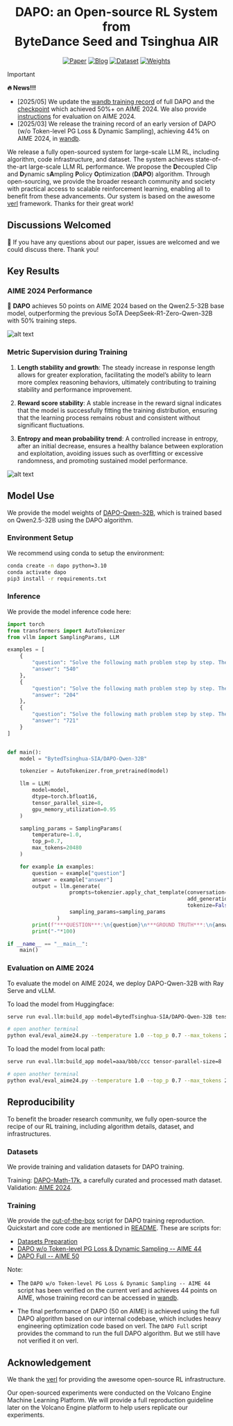 <div align='center'>
<h1>DAPO: an Open-source RL System from <br>ByteDance Seed and Tsinghua AIR</h1>

<!-- TODO:  Thread,Paper,Dataset,Weights-->
[![Paper](https://img.shields.io/badge/paper-5f16a8?style=for-the-badge&logo=arxiv&logoColor=white)](https://arxiv.org/pdf/2503.14476)
[![Blog](https://img.shields.io/badge/Blog-3858bf?style=for-the-badge&logo=homepage&logoColor=white)](https://DAPO-SIA.github.io/)
[![Dataset](https://img.shields.io/badge/Datasets-4d8cd8?style=for-the-badge&logo=huggingface&logoColor=white)](https://huggingface.co/datasets/BytedTsinghua-SIA/DAPO-Math-17k)
[![Weights](https://img.shields.io/badge/Model%20Weights-63cad3?style=for-the-badge&logo=huggingface&logoColor=white)](https://huggingface.co/BytedTsinghua-SIA/DAPO-Qwen-32B)
<!-- [![Thread](https://img.shields.io/badge/Thread-91ded6?style=for-the-badge&logo=x&logoColor=white)](https://github.com/BytedTsinghua-SIA/DAPO) -->
</div>

> [!IMPORTANT]
> **🔥 News!!!**
> - [2025/05] We update the [wandb training record](https://wandb.ai/verl-org/DAPO%20Reproduction%20on%20verl?nw=wmb4qxfht0n) of full DAPO and the [checkpoint](https://huggingface.co/BytedTsinghua-SIA/DAPO-Qwen-32B) which achieved 50%+ on AIME 2024. We also provide [instructions](#evaluation-on-aime-2024) for evaluation on AIME 2024.
> - [2025/03] We release the training record of an early version of DAPO (w/o Token-level PG Loss & Dynamic Sampling), achieving 44% on AIME 2024, in [wandb](https://wandb.ai/verl-org/DAPO%20Reproduction%20on%20verl?nw=u7n2j5sht28).

We release a fully open-sourced system for large-scale LLM RL, including algorithm, code infrastructure, and dataset. The system achieves state-of-the-art large-scale LLM RL performance. We propose the **D**ecoupled Clip and **D**ynamic s**A**mpling **P**olicy **O**ptimization (**DAPO**) algorithm.
Through open-sourcing, we provide the broader research community and society with practical access to scalable reinforcement learning, enabling all to benefit from these advancements. Our system is based on the awesome [verl](https://github.com/volcengine/verl) framework. Thanks for their great work!

## Discussions Welcomed

🤗 If you have any questions about our paper, issues are welcomed and we could discuss there. Thank you!

## Key Results

### AIME 2024 Performance

🚀 **DAPO** achieves 50 points on AIME 2024 based on the Qwen2.5-32B base model, outperforming the previous SoTA DeepSeek-R1-Zero-Qwen-32B with 50% training steps.

![alt text](img/score.png)

### Metric Supervision during Training

1. **Length stability and growth**: The steady increase in response length allows for greater exploration, facilitating the model’s ability to learn more complex reasoning behaviors, ultimately contributing to training stability and performance improvement.

2. **Reward score stability**: A stable increase in the reward signal indicates that the model is successfully fitting the training distribution, ensuring that the learning process remains robust and consistent without significant fluctuations.

3. **Entropy and mean probability trend**: A controlled increase in entropy, after an initial decrease, ensures a healthy balance between exploration and exploitation, avoiding issues such as overfitting or excessive randomness, and promoting sustained model performance.

![alt text](img/dynamic.png)

## Model Use

We provide the model weights of [DAPO-Qwen-32B](https://huggingface.co/BytedTsinghua-SIA/DAPO-Qwen-32B), which is trained based on Qwen2.5-32B using the DAPO algorithm.

### Environment Setup

We recommend using conda to setup the environment:

```bash
conda create -n dapo python=3.10
conda activate dapo
pip3 install -r requirements.txt
```

### Inference

We provide the model inference code here:

```python
import torch
from transformers import AutoTokenizer
from vllm import SamplingParams, LLM

examples = [
    {
        "question": "Solve the following math problem step by step. The last line of your response should be of the form Answer: $Answer (without quotes) where $Answer is the answer to the problem.\n\nFind the largest possible real part of \\[(75+117i)z+\\frac{96+144i}{z}\\]where $z$ is a complex number with $|z|=4$.\n\nRemember to put your answer on its own line after \"Answer:\".",
        "answer": "540"
    },
    {
        "question": "Solve the following math problem step by step. The last line of your response should be of the form Answer: $Answer (without quotes) where $Answer is the answer to the problem.\n\nEvery morning Aya goes for a $9$-kilometer-long walk and stops at a coffee shop afterwards. When she walks at a constant speed of $s$ kilometers per hour, the walk takes her 4 hours, including $t$ minutes spent in the coffee shop. When she walks $s+2$ kilometers per hour, the walk takes her 2 hours and 24 minutes, including $t$ minutes spent in the coffee shop. Suppose Aya walks at $s+\\frac{1}{2}$ kilometers per hour. Find the number of minutes the walk takes her, including the $t$ minutes spent in the coffee shop.\n\nRemember to put your answer on its own line after \"Answer:\".",
        "answer": "204"
    },
    {
        "question": "Solve the following math problem step by step. The last line of your response should be of the form Answer: $Answer (without quotes) where $Answer is the answer to the problem.\n\nLet $\\mathcal{B}$ be the set of rectangular boxes with surface area $54$ and volume $23$. Let $r$ be the radius of the smallest sphere that can contain each of the rectangular boxes that are elements of $\\mathcal{B}$. The value of $r^2$ can be written as $\\frac{p}{q}$, where $p$ and $q$ are relatively prime positive integers. Find $p+q$.\n\nRemember to put your answer on its own line after \"Answer:\".",
        "answer": "721"
    }
]


def main():
    model = "BytedTsinghua-SIA/DAPO-Qwen-32B"

    tokenzier = AutoTokenizer.from_pretrained(model)

    llm = LLM(
        model=model,
        dtype=torch.bfloat16,
        tensor_parallel_size=8,
        gpu_memory_utilization=0.95
    )

    sampling_params = SamplingParams(
        temperature=1.0,
        top_p=0.7,
        max_tokens=20480
    )

    for example in examples:
        question = example["question"]
        answer = example["answer"]
        output = llm.generate(
                    prompts=tokenzier.apply_chat_template(conversation=[{"content": question, "role": "user"}],
                                                          add_generation_prompt=True,
                                                          tokenize=False),
                    sampling_params=sampling_params
                )
        print(f"***QUESTION***:\n{question}\n***GROUND TRUTH***:\n{answer}\n***MODEL OUTPUT***:\n{output[0].outputs[0].text}\n")
        print("-"*100)

if __name__ == "__main__":
    main()
```

### Evaluation on AIME 2024

To evaluate the model on AIME 2024, we deploy DAPO-Qwen-32B with Ray Serve and vLLM.

To load the model from Huggingface:

```bash
serve run eval.llm:build_app model=BytedTsinghua-SIA/DAPO-Qwen-32B tensor-parallel-size=8

# open another terminal
python eval/eval_aime24.py --temperature 1.0 --top_p 0.7 --max_tokens 20480 --model BytedTsinghua-SIA/DAPO-Qwen-32B --test_file eval/aime-2024.parquet
```

To load the model from local path:

```bash
serve run eval.llm:build_app model=aaa/bbb/ccc tensor-parallel-size=8

# open another terminal
python eval/eval_aime24.py --temperature 1.0 --top_p 0.7 --max_tokens 20480 --model ccc --test_file eval/aime-2024.parquet
```

## Reproducibility

To benefit the broader research community, we fully open-source the recipe of our RL training, including algorithm details, dataset, and infrastructures.

### Datasets
We provide training and validation datasets for DAPO training.

Training: [DAPO-Math-17k](https://huggingface.co/datasets/BytedTsinghua-SIA/DAPO-Math-17k), a carefully curated and processed math dataset.
Validation: [AIME 2024](https://huggingface.co/datasets/BytedTsinghua-SIA/AIME-2024).

### Training

We provide the [out-of-the-box](https://github.com/volcengine/verl/blob/gm-tyx/puffin/main/recipe/dapo) script for DAPO training reproduction. Quickstart and core code are mentioned in [README](https://github.com/volcengine/verl/blob/gm-tyx/puffin/main/recipe/dapo/README.md). These are scripts for:

- [Datasets Preparation](https://github.com/volcengine/verl/blob/gm-tyx/puffin/main/recipe/dapo/prepare_dapo_data.sh)
- [DAPO w/o Token-level PG Loss & Dynamic Sampling -- AIME 44](https://github.com/volcengine/verl/blob/gm-tyx/puffin/main/recipe/dapo/run_dapo_early_qwen2.5_32b.sh)
- [DAPO Full -- AIME 50](https://github.com/volcengine/verl/blob/gm-tyx/puffin/main/recipe/dapo/run_dapo_qwen2.5_32b.sh)

Note:

- The `DAPO w/o Token-level PG Loss & Dynamic Sampling -- AIME 44` script has been verified on the current verl and achieves 44 points on AIME, whose training record can be accessed in [wandb](https://wandb.ai/verl-org/DAPO%20Reproduction%20on%20verl?nw=u7n2j5sht28).

- The final performance of DAPO (50 on AIME) is achieved using the full DAPO algorithm based on our internal codebase, which includes heavy engineering optimization code based on verl. The `DAPO Full` script provides the command to run the full DAPO algorithm. But we still have not verified it on verl.

## Acknowledgement

We thank the [verl](https://github.com/volcengine/verl) for providing the awesome open-source RL infrastructure.

Our open-sourced experiments were conducted on the Volcano Engine Machine Learning Platform. We will provide a full reproduction guideline later on the Volcano Engine platform to help users replicate our experiments.

<!-- ## Citation -->
